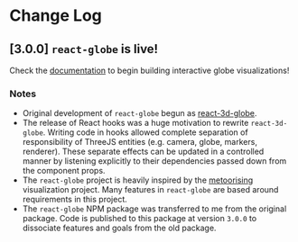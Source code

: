 # Change Log

## [3.0.0] `react-globe` is live!

Check the [documentation](https://react-globe.netlify.com) to begin building interactive globe visualizations!

### Notes

- Original development of `react-globe` begun as [react-3d-globe](https://github.com/chrisrzhou/react-3d-globe).
- The release of React hooks was a huge motivation to rewrite `react-3d-globe`. Writing code in hooks allowed complete separation of responsibility of ThreeJS entities (e.g. camera, globe, markers, renderer). These separate effects can be updated in a controlled manner by listening explicitly to their dependencies passed down from the component props.
- The `react-globe` project is heavily inspired by the [metoorising](https://metoorising.withgoogle.com/) visualization project. Many features in `react-globe` are based around requirements in this project.
- The `react-globe` NPM package was transferred to me from the original package. Code is published to this package at version `3.0.0` to dissociate features and goals from the old package.
